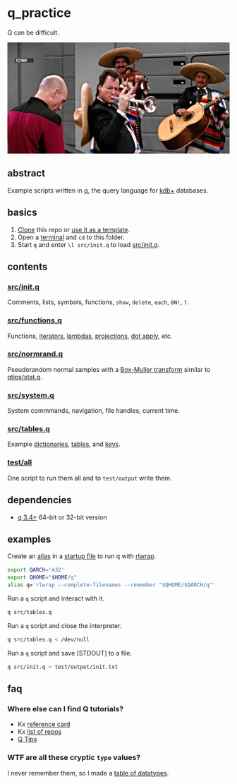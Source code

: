 # q_practice

Q can be difficult.

![mariachi band](q.jpeg)

## abstract

Example scripts written in [q], the query language for [kdb+] databases.

[q]: https://en.wikipedia.org/wiki/Q_(programming_language_from_Kx_Systems)
[kdb+]: https://kx.com/

## basics

1. [Clone] this repo or [use it as a template].
2. Open a [terminal] and `cd` to this folder.
3. Start `q` and enter `\l src/init.q` to load [src/init.q].

[Clone]: https://help.github.com/articles/cloning-a-repository/
[use it as a template]: https://help.github.com/en/github/creating-cloning-and-archiving-repositories/creating-a-repository-from-a-template
[terminal]: https://en.wikipedia.org/wiki/Command-line_interface
[src/init.q]: src/init.q

## contents

### [src/init.q](src/init.q)

Comments, lists, symbols, functions, `show`, `delete`, `each`, `0N!`, `?`.

### [src/functions.q](src/functions.q)

Functions, [iterators], [lambdas], [projections], [dot apply], etc.

[lambdas]: https://code.kx.com/v2/basics/function-notation/
[iterators]: https://code.kx.com/v2/ref/iterators/
[projections]: https://code.kx.com/v2/style/projection/
[dot apply]: https://code.kx.com/v2/ref/apply/

### [src/normrand.q](src/normrand.q)

Pseudorandom normal samples with a [Box-Muller transform] similar to [qtips/stat.q].

[Box-Muller transform]: https://en.wikipedia.org/wiki/Box%E2%80%93Muller_transform
[qtips/stat.q]: https://github.com/psaris/qtips/blob/master/stat.q

### [src/system.q](src/system.q)

System commmands, navigation, file handles, current time.

### [src/tables.q](src/tables.q)

Example [dictionaries], [tables], and [keys].

[dictionaries]: http://code.kx.com/q4m3/5_Dictionaries/
[tables]: http://code.kx.com/q4m3/8_Tables/
[keys]: http://code.kx.com/q4m3/8_Tables/#84-primary-keys-and-keyed-tables

### [test/all](test/all)

One script to run them all and to `test/output` write them.

## dependencies

- [q 3.4+] 64-bit or 32-bit version

[q 3.4+]: https://code.kx.com/v2/

## examples

Create an [alias] in a [startup file] to run q with [rlwrap].
```sh
export QARCH='m32'
export QHOME="$HOME/q"
alias q='rlwrap --complete-filenames --remember "$QHOME/$QARCH/q"'
```

Run a `q` script and interact with it.
```sh
q src/tables.q
```

Run a `q` script and close the interpreter.
```sh
q src/tables.q < /dev/null
```

Run a `q` script and save [STDOUT] to a file.
```sh
q src/init.q > test/output/init.txt
```

[alias]: https://en.wikipedia.org/wiki/Alias_(command)
[startup file]: https://www.gnu.org/software/bash/manual/html_node/Bash-Startup-Files.html
[rlwrap]: https://linux.die.net/man/1/rlwrap

## faq

### Where else can I find Q tutorials?

  - Kx [reference card](https://code.kx.com/q/ref/card/)
  - Kx [list of repos](https://code.kx.com/v2/github/)
  - [Q Tips](https://github.com/psaris/qtips)

### WTF are all these cryptic `type` values?

I never remember them, so I made a [table of datatypes].

[table of datatypes]: https://samkennerly.github.io/tldrs/q_types.html




